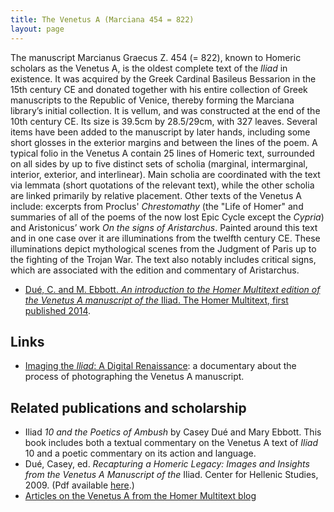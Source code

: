 ```yaml
---
title: The Venetus A (Marciana 454 = 822)
layout: page
---
```



The manuscript Marcianus Graecus Z. 454 (= 822), known to Homeric scholars as the Venetus A, is the oldest complete text of the *Iliad* in existence. It was acquired by the Greek Cardinal Basileus Bessarion in the 15th century CE and donated together with his entire collection of Greek manuscripts to the Republic of Venice, thereby forming the Marciana library’s initial collection. It is vellum, and was constructed at the end of the 10th century CE. Its size is 39.5cm by 28.5/29cm, with 327 leaves. Several items have been added to the manuscript by later hands, including some short glosses in the exterior margins and between the lines of the poem. A typical folio in the Venetus A contain 25 lines of Homeric text, surrounded on all sides by up to five distinct sets of scholia (marginal, intermarginal, interior, exterior, and interlinear). Main scholia are coordinated with the text via lemmata (short quotations of the relevant text), while the other scholia are linked primarily by relative placement. Other texts of the Venetus A include: excerpts from Proclus' *Chrestomathy* (the "Life of Homer" and summaries of all of the poems of the now lost Epic Cycle except the *Cypria*) and Aristonicus’ work *On the signs of Aristarchus*. Painted around this text and in one case over it are illuminations from the twelfth century CE. These illuminations depict mythological scenes from the Judgment of Paris up to the fighting of the Trojan War. The text also notably includes critical signs, which are associated with the edition and commentary of Aristarchus.

- [Dué, C. and M. Ebbott. *An introduction to the Homer Multitext edition of the Venetus A manuscript of the* Iliad. The Homer Multitext, first published 2014](VenA-Introduction-2014).


## Links

-  [Imaging the *Iliad*: A Digital Renaissance](http://www.youtube.com/watch?v=ri6X1Dz4Ycg&feature=kp): a documentary about the process of photographing the Venetus A manuscript.

##  Related publications and scholarship

-  Iliad *10 and the Poetics of Ambush* by Casey Dué and Mary Ebbott. This book includes both a textual commentary on the Venetus A text of *Iliad* 10 and a poetic commentary on its action and language.
-  Dué, Casey, ed. *Recapturing a Homeric Legacy: Images and Insights from the Venetus A Manuscript of the* Iliad. Center for Hellenic Studies, 2009. (Pdf available [here](http://www.homermultitext.org/Pubs/Due_Recapturing_a_Homeric_Legacy.pdf).)
-  [Articles on the Venetus A from the Homer Multitext blog](http://www.homermultitext.org/tag-va/)
